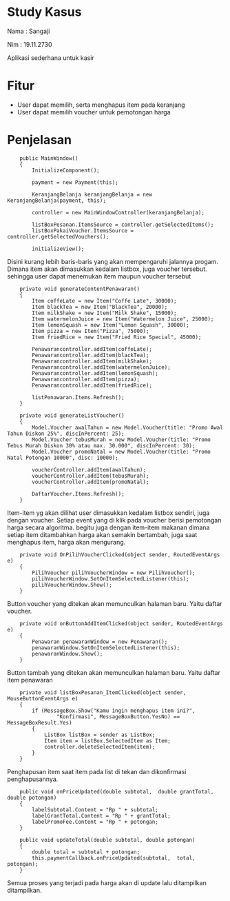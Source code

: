 # Study Kasus

Nama : Sangaji

Nim : 19.11.2730

Aplikasi sederhana untuk kasir

# Fitur

- User dapat memilih, serta menghapus item pada keranjang
- User dapat memilih voucher untuk pemotongan harga

# Penjelasan

        public MainWindow()
        {
            InitializeComponent();

            payment = new Payment(this);

            KeranjangBelanja keranjangBelanja = new KeranjangBelanja(payment, this);

            controller = new MainWindowController(keranjangBelanja);

            listBoxPesanan.ItemsSource = controller.getSelectedItems();
            listBoxPakaiVoucher.ItemsSource = controller.getSelectedVouchers();

            initializeView();
            
Disini kurang lebih baris-baris yang akan mempengaruhi jalannya progam. Dimana item akan dimasukkan kedalam listbox, juga voucher tersebut. sehingga user dapat menemukan item maupun voucher tersebut

        private void generateContentPenawaran()
        {
            Item coffeLate = new Item("Coffe Late", 30000);
            Item blackTea = new Item("BlackTea", 20000);
            Item milkShake = new Item("Milk Shake", 15000);
            Item watermelonJuice = new Item("Watermelon Juice", 25000);
            Item lemonSquash = new Item("Lemon Squash", 30000);
            Item pizza = new Item("Pizza", 75000);
            Item friedRice = new Item("Fried Rice Special", 45000);

            Penawarancontroller.addItem(coffeLate);
            Penawarancontroller.addItem(blackTea);
            Penawarancontroller.addItem(milkShake);
            Penawarancontroller.addItem(watermelonJuice);
            Penawarancontroller.addItem(lemonSquash);
            Penawarancontroller.addItem(pizza);
            Penawarancontroller.addItem(friedRice);

            listPenawaran.Items.Refresh();
        }

        private void generateListVoucher()
        {
            Model.Voucher awalTahun = new Model.Voucher(title: "Promo Awal Tahun Diskon 25%", discInPercent: 25);
            Model.Voucher tebusMurah = new Model.Voucher(title: "Promo Tebus Murah Diskon 30% atau max. 30.000", discInPercent: 30);
            Model.Voucher promoNatal = new Model.Voucher(title: "Promo Natal Potongan 10000", disc: 10000);

            voucherController.addItem(awalTahun);
            voucherController.addItem(tebusMurah);
            voucherController.addItem(promoNatal);

            DaftarVoucher.Items.Refresh();
        }
Item-item yg akan dilihat user dimasukkan kedalam listbox sendiri, juga dengan voucher. Setiap event yang di klik pada voucher berisi pemotongan harga secara algoritma. begitu juga dengan item-item makanan dimana setiap item ditambahkan harga akan semakin bertambah, juga saat menghapus item, harga akan mengurang.

        private void OnPilihVoucherClicked(object sender, RoutedEventArgs e)
        {
            PilihVoucher pilihVoucherWindow = new PilihVoucher();
            pilihVoucherWindow.SetOnItemSelectedListener(this);
            pilihVoucherWindow.Show();
        }
        
Button voucher yang ditekan akan memunculkan halaman baru. Yaitu daftar voucher.

        private void onButtonAddItemClicked(object sender, RoutedEventArgs e)
        {
            Penawaran penawaranWindow = new Penawaran();
            penawaranWindow.SetOnItemSelectedListener(this);
            penawaranWindow.Show();
        }
    
Button tambah yang ditekan akan memunculkan halaman baru. Yaitu daftar item penawaran

        private void listBoxPesanan_ItemClicked(object sender, MouseButtonEventArgs e)
        {
            if (MessageBox.Show("Kamu ingin menghapus item ini?",
                    "Konfirmasi", MessageBoxButton.YesNo) == MessageBoxResult.Yes)
            {
                ListBox listBox = sender as ListBox;
                Item item = listBox.SelectedItem as Item;
                controller.deleteSelectedItem(item);
            }
        }
Penghapusan item saat item pada list di tekan dan dikonfirmasi penghapusannya.

        public void onPriceUpdated(double subtotal,  double grantTotal, double potongan)
        {
            labelSubtotal.Content = "Rp " + subtotal;
            labelGrantTotal.Content = "Rp " + grantTotal;
            labelPromoFee.Content = "Rp " + potongan;
        }
        
        public void updateTotal(double subtotal, double potongan)
        {
            double total = subtotal + potongan;
            this.paymentCallback.onPriceUpdated(subtotal,  total, potongan);
        }
        
Semua proses yang terjadi pada harga akan di update lalu ditampilkan ditampilkan.

